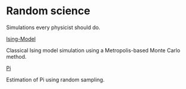 # Random science
Simulations every physicist should do.

[Ising-Model](https://github.com/ajrazander/random-science/blob/master/2DIsingV2.ipynb)

Classical Ising model simulation using a Metropolis-based Monte Carlo method.

[Pi](https://github.com/ajrazander/random-science/blob/master/Pi.ipynb)

Estimation of Pi using random sampling.
